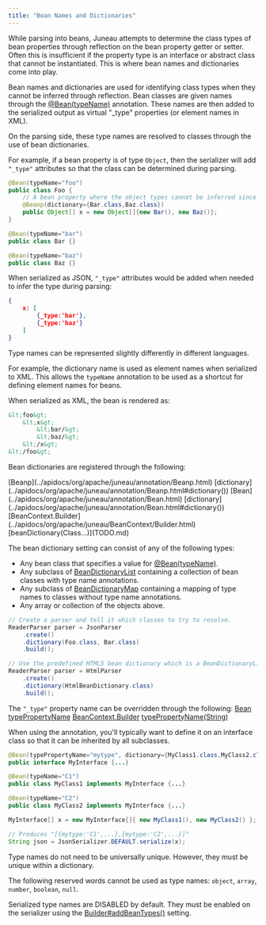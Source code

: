 ```yaml
---
title: "Bean Names and Dictionaries"
---
```


While parsing into beans, Juneau attempts to determine the class types of bean properties through reflection on the bean property getter or setter.
Often this is insufficient if the property type is an interface or abstract class that cannot be instantiated.
This is where bean names and dictionaries come into play.

Bean names and dictionaries are used for identifying class types when they cannot be inferred through reflection.
Bean classes are given names through the [@Bean(typeName)](../apidocs/org/apache/juneau/annotation/Bean.html#typeName()) annotation.
These names are then added to the serialized output as virtual "_type" properties (or element names in XML).

On the parsing side, these type names are resolved to classes through the use of bean dictionaries.

For example, if a bean property is of type `Object`, then the serializer will add `"_type"` attributes so that the class can be determined during parsing.

```java
@Bean(typeName="foo")
public class Foo {
    // A bean property where the object types cannot be inferred since it's an Object[].
    @Beanp(dictionary={Bar.class,Baz.class})
    public Object[] x = new Object[]{new Bar(), new Baz()};
}

@Bean(typeName="bar")
public class Bar {}

@Bean(typeName="baz")
public class Baz {}
```

When serialized as JSON, `"_type"` attributes would be added when needed to infer the type during
parsing:

```json
{
    x: [
        {_type:'bar'},
        {_type:'baz'}
    ]
}
```

Type names can be represented slightly differently in different languages.

For example, the dictionary name is used as element names when serialized to XML.
This allows the `typeName` annotation to be used as a shortcut for defining element names for
beans.

When serialized as XML, the bean is rendered as:

```xml
&lt;foo&gt;
    &lt;x&gt;
        &lt;bar/&gt;
        &lt;baz/&gt;
    &lt;/x&gt;
&lt;/foo&gt;
```

Bean dictionaries are registered through the following:

<tree>
<java-annotation>[Beanp](../apidocs/org/apache/juneau/annotation/Beanp.html)</java-annotation>
<node-1><java-method>[dictionary](../apidocs/org/apache/juneau/annotation/Beanp.html#dictionary())</java-method></node-1>
<java-annotation>[Bean](../apidocs/org/apache/juneau/annotation/Bean.html)</java-annotation>
<node-1><java-method>[dictionary](../apidocs/org/apache/juneau/annotation/Bean.html#dictionary())</java-method></node-1>
<java-class>[BeanContext.Builder](../apidocs/org/apache/juneau/BeanContext/Builder.html)</java-class>
<node-1><java-method>[beanDictionary(Class...)](TODO.md)</java-method></node-1>
</tree>

The bean dictionary setting can consist of any of the following types:
- Any bean class that specifies a value for [@Bean(typeName)](../apidocs/org/apache/juneau/annotation/Bean.html#typeName()).
- Any subclass of [BeanDictionaryList](../apidocs/org/apache/juneau/BeanDictionaryList.html) containing a collection of bean classes with type name annotations.
- Any subclass of [BeanDictionaryMap](../apidocs/org/apache/juneau/BeanDictionaryMap.html) containing a mapping of type names to classes without type name annotations.
- Any array or collection of the objects above.

```java
// Create a parser and tell it which classes to try to resolve.
ReaderParser parser = JsonParser
    .create()
    .dictionary(Foo.class, Bar.class)
    .build();

// Use the predefined HTML5 bean dictionary which is a BeanDictionaryList.
ReaderParser parser = HtmlParser
    .create()
    .dictionary(HtmlBeanDictionary.class)
    .build();
```

The `"_type"` property name can be overridden through the following:
<tree>
<java-annotation>[Bean](../apidocs/org/apache/juneau/annotation/Bean.html)</java-annotation>
<node-1><java-method>[typePropertyName](../apidocs/org/apache/juneau/annotation/Bean.html#typePropertyName())</java-method></node-1>
<java-class>[BeanContext.Builder](../apidocs/org/apache/juneau/BeanContext/Builder.html)</java-class>
<node-1><java-method>[typePropertyName(String)](../apidocs/org/apache/juneau/BeanContext/Builder.html#typePropertyName(String))</java-method></node-1>
</tree>

When using the annotation, you'll typically want to define it on an interface class so that it can
be inherited by all subclasses.

```java
@Bean(typePropertyName="mytype", dictionary={MyClass1.class,MyClass2.class})
public interface MyInterface {...}

@Bean(typeName="C1")
public class MyClass1 implements MyInterface {...}

@Bean(typeName="C2")
public class MyClass2 implements MyInterface {...}

MyInterface[] x = new MyInterface[]{ new MyClass1(), new MyClass2() };

// Produces "[{mytype:'C1',...},{mytype:'C2',...}]"
String json = JsonSerializer.DEFAULT.serialize(x);
```

Type names do not need to be universally unique.  However, they must be unique within a dictionary.

The following reserved words cannot be used as type names:
`object`, `array`, `number`, `boolean`, `null`.

Serialized type names are DISABLED by default.
They must be enabled on the serializer using the [Builder#addBeanTypes()](../apidocs/org/apache/juneau/serializer/Serializer/Builder.html#addBeanTypes())
setting.
